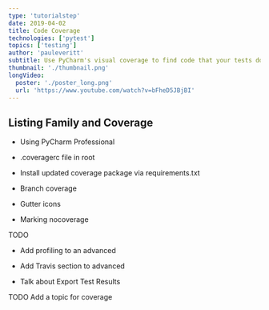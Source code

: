 ```yaml
---
type: 'tutorialstep'
date: 2019-04-02
title: Code Coverage
technologies: ['pytest']
topics: ['testing']
author: 'pauleveritt'
subtitle: Use PyCharm's visual coverage to find code that your tests don't exercise.
thumbnail: './thumbnail.png'
longVideo:
  poster: './poster_long.png'
  url: 'https://www.youtube.com/watch?v=bFheD5JBjBI'
---
```


## Listing Family and Coverage

- Using PyCharm Professional

- .coveragerc file in root

- Install updated coverage package via requirements.txt

- Branch coverage

- Gutter icons

- Marking nocoverage

TODO

- Add profiling to an advanced

- Add Travis section to advanced

- Talk about Export Test Results

TODO Add a topic for coverage
